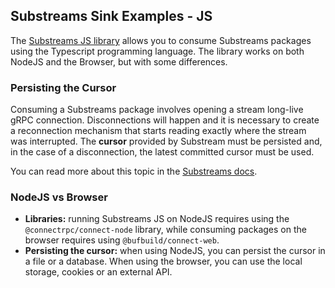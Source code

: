 ## Substreams Sink Examples - JS

The [Substreams JS library](https://github.com/substreams-js/substreams-js) allows you to consume Substreams packages using the Typescript programming language. The library works on both NodeJS and the Browser, but with some differences.

### Persisting the Cursor

Consuming a Substreams package involves opening a stream long-live gRPC connection. Disconnections will happen and it is necessary to create a reconnection mechanism that starts reading exactly where the stream was interrupted. The **cursor** provided by Substream must be persisted and, in the case of a disconnection, the latest committed cursor must be used.

You can read more about this topic in the [Substreams docs](https://substreams.streamingfast.io/documentation/consume/reliability-guarantees).

### NodeJS vs Browser

- **Libraries:** running Substreams JS on NodeJS requires using the `@connectrpc/connect-node` library, while consuming packages on the browser requires using `@bufbuild/connect-web`.
- **Persisting the cursor:** when using NodeJS, you can persist the cursor in a file or a database. When using the browser, you can use the local storage, cookies or an external API. 